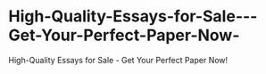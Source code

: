 # High-Quality-Essays-for-Sale---Get-Your-Perfect-Paper-Now-
High-Quality Essays for Sale - Get Your Perfect Paper Now!
